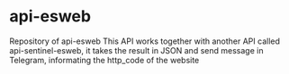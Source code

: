 # api-esweb
Repository of api-esweb
This API works together with another API called api-sentinel-esweb, it takes the result in JSON and send message in Telegram, informating the http_code of the website
